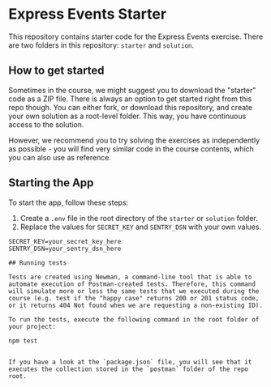 # Express Events Starter

This repository contains starter code for the Express Events exercise. There are two folders in this repository: `starter` and `solution`.

## How to get started

Sometimes in the course, we might suggest you to download the "starter" code as a ZIP file. There is always an option to get started right from this repo though. You can either fork, or download this repository, and create your own solution as a root-level folder. This way, you have continuous access to the solution.

However, we recommend you to try solving the exercises as independently as possible - you will find very similar code in the course contents, which you can also use as reference.

## Starting the App

To start the app, follow these steps:

1. Create a `.env` file in the root directory of the `starter` or `solution` folder.
2. Replace the values for `SECRET_KEY` and `SENTRY_DSN` with your own values.

```plaintext
SECRET_KEY=your_secret_key_here
SENTRY_DSN=your_sentry_dsn_here

## Running tests

Tests are created using Newman, a command-line tool that is able to automate execution of Postman-created tests. Therefore, this command will simulate more or less the same tests that we executed during the course (e.g. test if the "happy case" returns 200 or 201 status code, or it returns 404 Not found when we are requesting a non-existing ID).

To run the tests, execute the following command in the root folder of your project:

```

    npm test

```

If you have a look at the `package.json` file, you will see that it executes the collection stored in the `postman` folder of the repo root.
```
